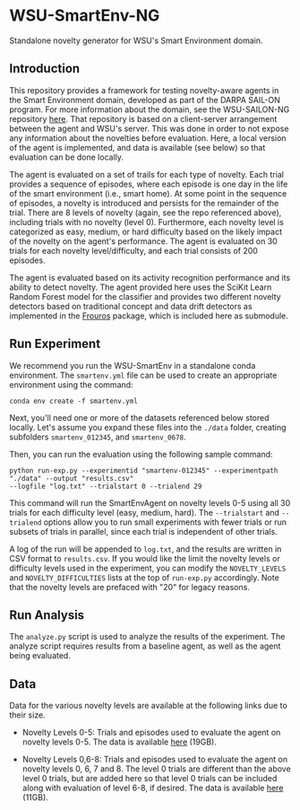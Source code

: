 # WSU-SmartEnv-NG
Standalone novelty generator for WSU's Smart Environment domain.

## Introduction

This repository provides a framework for testing novelty-aware agents in the Smart Environment
domain, developed as part of the DARPA SAIL-ON program. For more information about the domain,
see the WSU-SAILON-NG repository [here](https://github.com/holderlb/WSU-SAILON-NG). That repository
is based on a client-server arrangement between the agent and WSU's server. This was
done in order to not expose any information about the novelties before evaluation. Here, a
local version of the agent is implemented, and data is available (see
below) so that evaluation can be done locally.

The agent is evaluated on a set of trails for each type of novelty. Each trial provides a sequence of
episodes, where each episode is one day in the life of the smart environment (i.e., smart home).
At some point in the sequence of episodes, a novelty is introduced and persists for the
remainder of the trial. There are 8 levels of novelty (again, see the repo referenced above), including
trials with no novelty (level 0). Furthermore, each novelty level is categorized as easy, medium, or hard
difficulty based on the likely impact of the novelty on the agent's performance. The agent is evaluated on
30 trials for each novelty level/difficulty, and each trial consists of 200 episodes.

The agent is evaluated based on its activity recognition performance and its ability to detect
novelty. The agent provided here uses the SciKit Learn Random Forest model for the classifier and
provides two different novelty detectors based on traditional concept and data drift detectors
as implemented in the [Frouros](https://github.com/IFCA-Advanced-Computing/frouros) package, which
is included here as submodule.

## Run Experiment

We recommend you run the WSU-SmartEnv in a standalone conda environment. The `smartenv.yml` file can be
used to create an appropriate environment using the command:

```
conda env create -f smartenv.yml
```

Next, you'll need one or more of the datasets referenced below stored locally. Let's assume you expand these
files into the `./data` folder, creating subfolders `smartenv_012345`, and `smartenv_0678`.

Then, you can run the evaluation using the following sample command:

```
python run-exp.py --experimentid "smartenv-012345" --experimentpath "./data" --output "results.csv"
--logfile "log.txt" --trialstart 0 --trialend 29
```

This command will run the SmartEnvAgent on novelty levels 0-5 using all 30 trials for each difficulty level
(easy, medium, hard). The `--trialstart` and `--trialend` options allow you to run small experiments with
fewer trials or run subsets of trials in parallel, since each trial is independent of other trials.

A log of the run will be appended to `log.txt`, and the results are written in CSV format to `results.csv`.
If you would like the limit the novelty levels or difficulty levels used in the experiment, you can modify
the `NOVELTY_LEVELS` and `NOVELTY_DIFFICULTIES` lists at the top of `run-exp.py` accordingly. Note that the
novelty levels are prefaced with "20" for legacy reasons.

## Run Analysis

The `analyze.py` script is used to analyze the results of the experiment. The analyze script requires results
from a baseline agent, as well as the agent being evaluated. 
## Data

Data for the various novelty levels are available at the following links due to their size.

* Novelty Levels 0-5: Trials and episodes used to evaluate the agent on novelty levels 0-5.
The data is available [here](https://ailab.wsu.edu/AIQ/smartenv/smartenv_012345.zip) (19GB).

* Novelty Levels 0,6-8: Trials and episodes used to evaluate the agent on novelty levels 0, 6, 7 and 8.
The level 0 trials are different than the above level 0 trials, but are added here so that level 0
trials can be included along with evaluation of level 6-8, if desired.
The data is available [here](https://ailab.wsu.edu/AIQ/smartenv/smartenv_0678.zip) (11GB).

